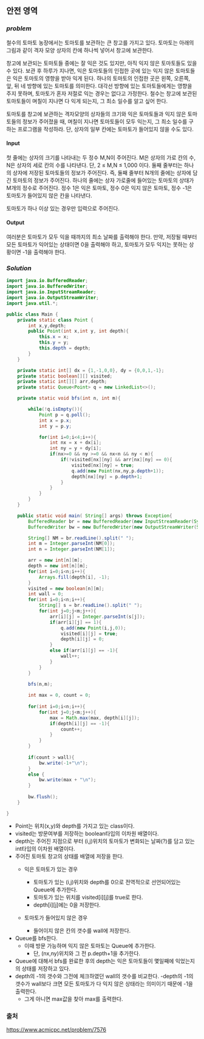 ## **안전 영역**


### ***problem***
철수의 토마토 농장에서는 토마토를 보관하는 큰 창고를 가지고 있다. 토마토는 아래의 그림과 같이 격자 모양 상자의 칸에 하나씩 넣어서 창고에 보관한다. 


창고에 보관되는 토마토들 중에는 잘 익은 것도 있지만, 아직 익지 않은 토마토들도 있을 수 있다. 보관 후 하루가 지나면, 익은 토마토들의 인접한 곳에 있는 익지 않은 토마토들은 익은 토마토의 영향을 받아 익게 된다. 하나의 토마토의 인접한 곳은 왼쪽, 오른쪽, 앞, 뒤 네 방향에 있는 토마토를 의미한다. 대각선 방향에 있는 토마토들에게는 영향을 주지 못하며, 토마토가 혼자 저절로 익는 경우는 없다고 가정한다. 철수는 창고에 보관된 토마토들이 며칠이 지나면 다 익게 되는지, 그 최소 일수를 알고 싶어 한다.

토마토를 창고에 보관하는 격자모양의 상자들의 크기와 익은 토마토들과 익지 않은 토마토들의 정보가 주어졌을 때, 며칠이 지나면 토마토들이 모두 익는지, 그 최소 일수를 구하는 프로그램을 작성하라. 단, 상자의 일부 칸에는 토마토가 들어있지 않을 수도 있다.

#### Input
첫 줄에는 상자의 크기를 나타내는 두 정수 M,N이 주어진다. M은 상자의 가로 칸의 수, N은 상자의 세로 칸의 수를 나타낸다. 단, 2 ≤ M,N ≤ 1,000 이다. 둘째 줄부터는 하나의 상자에 저장된 토마토들의 정보가 주어진다. 즉, 둘째 줄부터 N개의 줄에는 상자에 담긴 토마토의 정보가 주어진다. 하나의 줄에는 상자 가로줄에 들어있는 토마토의 상태가 M개의 정수로 주어진다. 정수 1은 익은 토마토, 정수 0은 익지 않은 토마토, 정수 -1은 토마토가 들어있지 않은 칸을 나타낸다.

토마토가 하나 이상 있는 경우만 입력으로 주어진다.

#### Output
여러분은 토마토가 모두 익을 때까지의 최소 날짜를 출력해야 한다. 만약, 저장될 때부터 모든 토마토가 익어있는 상태이면 0을 출력해야 하고, 토마토가 모두 익지는 못하는 상황이면 -1을 출력해야 한다.

### ***Solution***
``` java
import java.io.BufferedReader;
import java.io.BufferedWriter;
import java.io.InputStreamReader;
import java.io.OutputStreamWriter;
import java.util.*;

public class Main {
    private static class Point {
        int x,y,depth;
        public Point(int x,int y, int depth){
            this.x = x;
            this.y = y;
            this.depth = depth;
        }
    }

    private static int[] dx = {1,-1,0,0}, dy = {0,0,1,-1};
    private static boolean[][] visited;
    private static int[][] arr,depth;
    private static Queue<Point> q = new LinkedList<>();

    private static void bfs(int n, int m){

        while(!q.isEmpty()){
            Point p = q.poll();
            int x = p.x;
            int y = p.y;

            for(int i=0;i<4;i++){
                int nx = x + dx[i];
                int ny = y + dy[i];
                if(nx>=0 && ny >=0 && nx<n && ny < m){
                    if(!visited[nx][ny] && arr[nx][ny] == 0){
                        visited[nx][ny] = true;
                        q.add(new Point(nx,ny,p.depth+1));
                        depth[nx][ny] = p.depth+1;
                    }
                }
            }
        }
    }

    public static void main( String[] args) throws Exception{
        BufferedReader br = new BufferedReader(new InputStreamReader(System.in));
        BufferedWriter bw = new BufferedWriter(new OutputStreamWriter(System.out));

        String[] NM = br.readLine().split(" ");
        int m = Integer.parseInt(NM[0]);
        int n = Integer.parseInt(NM[1]);

        arr = new int[n][m];
        depth = new int[n][m];
        for(int i=0;i<n;i++){
            Arrays.fill(depth[i], -1);
        }
        visited = new boolean[n][m];
        int wall = 0;
        for(int i=0;i<n;i++){
            String[] s = br.readLine().split(" ");
            for(int j=0;j<m;j++){
                arr[i][j] = Integer.parseInt(s[j]);
                if(arr[i][j] == 1){
                    q.add(new Point(i,j,0));
                    visited[i][j] = true;
                    depth[i][j] = 0;
                }
                else if(arr[i][j] == -1){
                    wall++;
                }
            }
        }

        bfs(n,m);
        
        int max = 0, count = 0;
        
        for(int i=0;i<n;i++){
            for(int j=0;j<m;j++){
                max = Math.max(max, depth[i][j]);
                if(depth[i][j] == -1){
                    count++;
                }
            }
        }
        
        if(count > wall){
            bw.write(-1+"\n");
        }
        else {
            bw.write(max + "\n");
        }
        
        bw.flush();
    }

}
```
- Point는 위치(x,y)와 depth를 가지고 있는 class이다.
- visited는 방문여부를 저장하는 boolean타입의 이차원 배열이다.
- depth는 주어진 지점으로 부터 (i,j)위치의 토마토가 변화되는 날짜(?)를 담고 있는 int타입의 이차원 배열이다.
- 주어진 토마토 창고의 상태를 배열에 저장을 한다.
    - 익은 토마토가 있는 경우
        - 토마토가 있는 (i,j)위치와 depth를 0으로 전역적으로 선언되어있는 Queue에 추가한다.
        - 토마토가 있는 위치를 visited[i][j]를 true로 한다.
        - depth[i][j]에는 0을 저장한다.

    - 토마토가 들어있지 않은 경우
        - 들어이지 않은 칸의 갯수를 wall에 저장한다.
- Queue를 bfs한다.
    - 이때 방문 가능하며 익지 않은 토마토는 Queue에 추가한다. 
        - 단, (nx,ny)위치와 그 전 p.depth+1을 추가한다.
- Queue에 대해서 bfs를 완료한 후의 depth는 익은 토마토들이 몇일째에 익었는지의 상태를 저장하고 있다.
- depth의 -1의 갯수와 그전에 체크하였던 wall의 갯수를 비교한다.
    -depth의 -1의 갯수가 wall보다 크면 모든 토마토가 다 익지 않은 상태라는 의미이기 때문에 -1을 출력한다.
    - 그게 아니면 max값을 찾아 max를 출력한다.

### 출처
https://www.acmicpc.net/problem/7576